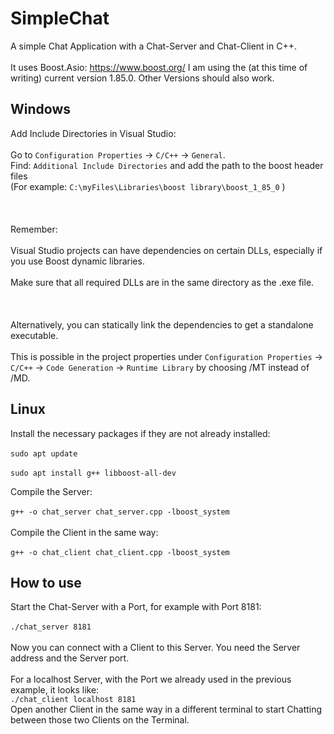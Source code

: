 # SimpleChat
A simple Chat Application with a Chat-Server and Chat-Client in C++. <br>  
It uses Boost.Asio: https://www.boost.org/
I am using the (at this time of writing) current version 1.85.0. Other Versions should also work.<br>  

## Windows 
Add Include Directories in Visual Studio: <br>  
Go to `Configuration Properties` -> `C/C++` -> `General`. <br> 
Find: `Additional Include Directories` and add the path to the boost header files <br> 
(For example: `C:\myFiles\Libraries\boost library\boost_1_85_0` )<br>  
<br>  
Remember:<br>  
Visual Studio projects can have dependencies on certain DLLs, especially if you use Boost dynamic libraries.<br>  
Make sure that all required DLLs are in the same directory as the .exe file.<br>  
<br>  
Alternatively, you can statically link the dependencies to get a standalone executable. <br>  
This is possible in the project properties under `Configuration Properties` -> `C/C++` -> `Code Generation` -> `Runtime Library` by choosing /MT instead of /MD.

## Linux
Install the necessary packages if they are not already installed: <br>  
`sudo apt update` <br>  
`sudo apt install g++ libboost-all-dev` <br>  

Compile the Server: <br>  
`g++ -o chat_server chat_server.cpp -lboost_system` <br>  
Compile the Client in the same way: <br>  
`g++ -o chat_client chat_client.cpp -lboost_system` <br>  

## How to use 
Start the Chat-Server with a Port, for example with Port 8181: <br>  
`./chat_server 8181` <br>  
Now you can connect with a Client to this Server. You need the Server address and the Server port. <br>  
For a localhost Server, with the Port we already used in the previous example, it looks like: <br> 
`./chat_client localhost 8181` <br> 
Open another Client in the same way in a different terminal to start Chatting between those two Clients on the Terminal. <br> 
 <br> 